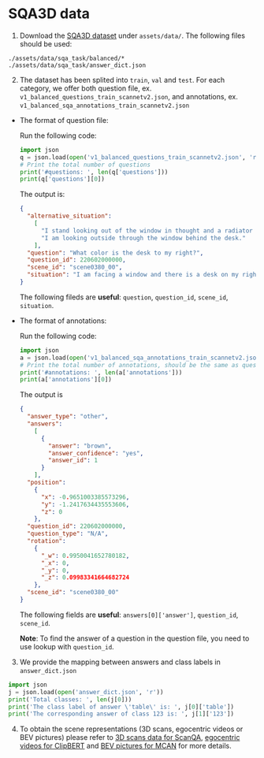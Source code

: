 SQA3D data
===
1. Download the [SQA3D dataset]() under `assets/data/`. The following files should be used:
```plain
./assets/data/sqa_task/balanced/*
./assets/data/sqa_task/answer_dict.json
```

2. The dataset has been splited into `train`, `val` and `test`. For each category, we offer both question file, ex. `v1_balanced_questions_train_scannetv2.json`, and annotations, ex. `v1_balanced_sqa_annotations_train_scannetv2.json`

- The format of question file:

  Run the following code:
  ```python
  import json
  q = json.load(open('v1_balanced_questions_train_scannetv2.json', 'r'))
  # Print the total number of questions
  print('#questions: ', len(q['questions']))
  print(q['questions'][0])
  ```
  The output is:
  ```json
  {
    "alternative_situation": 
      [
        "I stand looking out of the window in thought and a radiator is right in front of me.",
        "I am looking outside through the window behind the desk."
      ],
    "question": "What color is the desk to my right?",
    "question_id": 220602000000,
    "scene_id": "scene0380_00",
    "situation": "I am facing a window and there is a desk on my right and a chair behind me."
  }
  ```
  The following fileds are **useful**: `question`, `question_id`, `scene_id`, `situation`.
  
- The format of annotations:

  Run the following code:
  ```python
  import json
  a = json.load(open('v1_balanced_sqa_annotations_train_scannetv2.json', 'r'))
  # Print the total number of annotations, should be the same as questions
  print('#annotations: ', len(a['annotations']))
  print(a['annotations'][0])
  ```
  The output is
  ```json
  {
    "answer_type": "other",
    "answers": 
      [
        {
          "answer": "brown", 
          "answer_confidence": "yes", 
          "answer_id": 1
        }
      ],
    "position": 
      {
        "x": -0.9651003385573296,
        "y": -1.2417634435553606,
        "z": 0
      },
    "question_id": 220602000000,
    "question_type": "N/A",
    "rotation": 
      {
        "_w": 0.9950041652780182,
        "_x": 0,
        "_y": 0,
        "_z": 0.09983341664682724
      },
    "scene_id": "scene0380_00"
  }
  ```
  The following fields are **useful**: `answers[0]['answer']`, `question_id`, `scene_id`.
  
  **Note**: To find the answer of a question in the question file, you need to use lookup with `question_id`.

3. We provide the mapping between answers and class labels in `answer_dict.json`
```python
import json
j = json.load(open('answer_dict.json', 'r'))
print('Total classes: ', len(j[0]))
print('The class label of answer \'table\' is: ', j[0]['table'])
print('The corresponding answer of class 123 is: ', j[1]['123'])
```

4. To obtain the scene representations (3D scans, egocentric videos or BEV pictures) please refer to [3D scans data for ScanQA](../ScanQA/README.md), [egocentric videos for ClipBERT](../ClipBERT/README.md) and [BEV pictures for MCAN](../MCAN/README.md) for more details.
